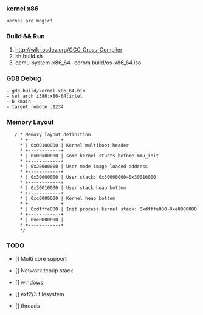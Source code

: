 ### kernel x86

`kernel are magic!`

### Build && Run

1. http://wiki.osdev.org/GCC_Cross-Compiler
2. sh build.sh
3. qemu-system-x86_64 -cdrom build/os-x86_64.iso

### GDB Debug

    - gdb build/kernel-x86_64.bin
    - set arch i386:x86-64:intel
    - b kmain
    - target remote :1234

### Memory Layout

```
   / * Memory layout definition
     * +------------+
     * | 0x00100000 | Kernel multiboot header
     * +------------+
     * | 0x00x00000 | some kernel stucts before mmu_init
     * +------------+
     * | 0x20000000 | User mode image loaded address
     * +------------+
     * | 0x30000000 | User stack: 0x30000000~0x30010000
     * +------------+
     * | 0x30010000 | User stack heap bottom
     * +------------+
     * | 0xc0000000 | Kernel heap bottom
     * +------------+
     * | 0xdfffe000 | Init process kernel stack: 0xdfffe000~0xe0000000
     * +------------+
     * | 0xe0000000 | 
     * +------------+
     */
```

### TODO

- [] Multi core support

- [] Network tcp/ip stack

- [] windows

- [] ext2/3 filesystem

- [] threads
